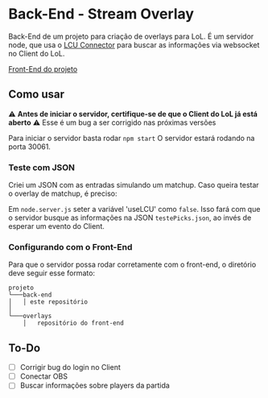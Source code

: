 # Back-End - Stream Overlay

Back-End de um projeto para criação de overlays para LoL. 
É um servidor node, que usa o [LCU Connector](https://github.com/sousa-andre/ws4lcu-connector) para buscar as informações via websocket no Client do LoL.

[Front-End do projeto](https://github.com/laisgarc/frontend-stream)

## Como usar

⚠️ **Antes de iniciar o servidor, certifique-se de que o Client do LoL já está aberto** ⚠️
Esse é um bug a ser corrigido nas próximas versões

Para iniciar o servidor basta rodar
` npm start `
O servidor estará rodando na porta 30061.

### Teste com JSON

Criei um JSON com as entradas simulando um matchup. Caso queira testar o overlay de matchup, é preciso:

Em `node.server.js` seter a variável 'useLCU' como `false`. Isso fará com que o servidor busque as informações na JSON `testePicks.json`, ao invés de esperar um evento do Client.

### Configurando com o Front-End
Para que o servidor possa rodar corretamente com o front-end, o diretório deve seguir esse formato:
```
projeto
└───back-end
│   │ este repositório  
│
└───overlays
    │   repositório do front-end
```


## To-Do
- [ ] Corrigir bug do login no Client
- [ ] Conectar OBS
- [ ] Buscar informações sobre players da partida